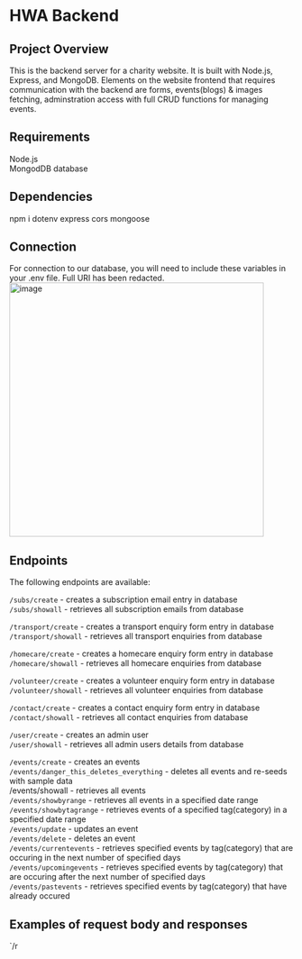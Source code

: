 # HWA Backend

## Project Overview
This is the backend server for a charity website. It is built with Node.js, Express, and MongoDB. Elements on the website frontend that requires communication with the backend are forms, events(blogs) & images fetching, adminstration access with full CRUD functions for managing events.

## Requirements
Node.js
</br>
MongodDB database

## Dependencies
npm i dotenv express cors mongoose

## Connection
For connection to our database, you will need to include these variables in your .env file. Full URI has been redacted.
</br>
<img width="451" alt="image" src="https://user-images.githubusercontent.com/118168304/219410560-0b9e9c1d-08a5-497a-b3bf-a7849d77bd0e.png">

## Endpoints

The following endpoints are available:

`/subs/create` - creates a subscription email entry in database
</br>
`/subs/showall` - retrieves all subscription emails from database

`/transport/create` - creates a transport enquiry form entry in database
</br>
`/transport/showall` - retrieves all transport enquiries from database

`/homecare/create` - creates a homecare enquiry form entry in database
</br>
`/homecare/showall` - retrieves all homecare enquiries from database

`/volunteer/create` - creates a volunteer enquiry form entry in database
</br>
`/volunteer/showall` - retrieves all volunteer enquiries from database
 
`/contact/create` - creates a contact enquiry form entry in database
</br>
`/contact/showall` - retrieves all contact enquiries from database

`/user/create` - creates an admin user 
</br>
`/user/showall` - retrieves all admin users details from database

`/events/create` - creates an events
</br>
`/events/danger_this_deletes_everything` - deletes all events and re-seeds with sample data
</br>
/events/showall - retrieves all events
</br>
`/events/showbyrange` - retrieves all events in a specified date range
</br>
`/events/showbytagrange` - retrieves events of a specified tag(category) in a specified date range 
</br>
`/events/update` - updates an event
</br>
`/events/delete` - deletes an event
</br>
`/events/currentevents` - retrieves specified events by tag(category) that are occuring in the next number of specified days 
</br>
`/events/upcomingevents` - retrieves specified events by tag(category) that are occuring after the next number of specified days
</br>
`/events/pastevents` - retrieves specified events by tag(category) that have already occured

## Examples of request body and responses

`/r
